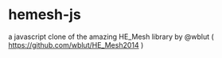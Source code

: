 hemesh-js
=========

a javascript clone of the amazing HE_Mesh library by @wblut ( https://github.com/wblut/HE_Mesh2014 )
